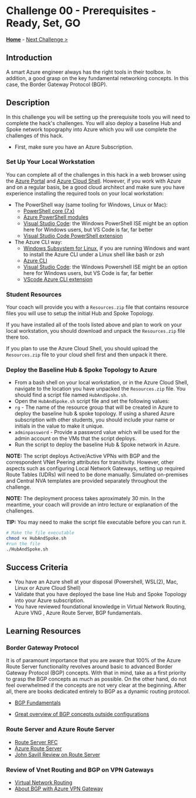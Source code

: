 # Challenge 00 - Prerequisites - Ready, Set, GO

**[Home](../README.md)** - [Next Challenge >](./Challenge-01.md)

## Introduction

A smart Azure engineer always has the right tools in their toolbox. In addition, a good grasp on the key fundamental networking concepts. In this case, the Border Gateway Protocol (BGP).

## Description

In this challenge you will be setting up the prerequisite tools you will need to complete the hack's challenges. You will also deploy a baseline Hub and Spoke network topography into Azure which you will use complete the challenges of this hack.

- First, make sure you have an Azure Subscription. 

### Set Up Your Local Workstation

You can complete all of the challenges in this hack in a web browser using the [Azure Portal](https://portal.azure.com) and [Azure Cloud Shell](https://shell.azure.com). However, if you work with Azure and on a regular basis, be a good cloud architect and make sure you have experience installing the required tools on your local workstation:
 
- The PowerShell way (same tooling for Windows, Linux or Mac):
  - [PowerShell core (7.x)](https://docs.microsoft.com/en-us/powershell/scripting/overview)
  - [Azure PowerShell modules](https://docs.microsoft.com/en-us/powershell/azure/new-azureps-module-az)
  - [Visual Studio Code](https://code.visualstudio.com/): the Windows PowerShell ISE might be an option here for Windows users, but VS Code is far, far better
  - [Visual Studio Code PowerShell extension](https://marketplace.visualstudio.com/items?itemName=ms-vscode.PowerShell)
- The Azure CLI way:
  - [Windows Subsystem for Linux](https://docs.microsoft.com/windows/wsl/install-win10), if you are running Windows and want to install the Azure CLI under a Linux shell like bash or zsh
  - [Azure CLI](https://docs.microsoft.com/cli/azure/install-azure-cli)
  - [Visual Studio Code](https://code.visualstudio.com/): the Windows Powershell ISE might be an option here for Windows users, but VS Code is far, far better
  - [VScode Azure CLI extension](https://marketplace.visualstudio.com/items?itemName=ms-vscode.azurecli)

### Student Resources

Your coach will provide you with a `Resources.zip` file that contains resource files you will use to setup the initial Hub and Spoke Topology. 

If you have installed all of the tools listed above and plan to work on your local workstation, you should download and unpack the `Resources.zip` file there too.

If you plan to use the Azure Cloud Shell, you should upload the `Resources.zip` file to your cloud shell first and then unpack it there.

### Deploy the Baseline Hub & Spoke Topology to Azure

- From a bash shell on your local workstation, or in the Azure Cloud Shell, navigate to the location you have unpacked the `Resources.zip` file. You should find a script file named `HubAndSpoke.sh`. 
- Open the `HubAndSpoke.sh` script file and set the following values:
 - `rg` - The name of the resource group that will be created in Azure to deploy the baseline hub & spoke topology. If using a shared Azure subscription with other students, you should include your name or initials in the value to make it unique.
 - `adminpassword` - Provide a password value which will be used for the admin account on the VMs that the script deploys.
- Run the script to deploy the baseline Hub & Spoke network in Azure.

 **NOTE:** The script deploys Active/Active VPNs with BGP and the correspondent VNet Peering attributes for transitivity. However, other aspects such as configuring Local Network Gateways, setting up required Route Tables (UDRs) will need to be done manually. Simulated on-premises and Central NVA templates are provided separately throughout the challenge.

 **NOTE:** The deployment process takes aproximately 30 min. In the meantime, your coach will provide an intro lecture or explanation of the challenges.

 **TIP:** You may need to make the script file executable before you can run it.

 ```bash
 # Make the file executable
 chmod +x HubAndSpoke.sh
 #run the file
 ./HubAndSpoke.sh
 ```

## Success Criteria

- You have an Azure shell at your disposal (Powershell, WSL(2), Mac, Linux or Azure Cloud Shell)
- Validate that you have deployed the base line Hub and Spoke Topology into your Azure subscription.
- You have reviewed foundational knowledge in Virtual Network Routing, Azure VNG , Azure Route Server, BGP fundamentals.

## Learning Resources

### Border Gateway Protocol

It is of paramount importance that you are aware that 100% of the Azure Route Server functionality revolves around basic to advanced Border Gateway Protocol (BGP) concepts. With that in mind, take as a first priority to grasp the BGP concepts as much as possible. On the other hand, do not feel overwhelmed if the concepts are not very clear at the beginning. After all, there are books dedicated entirely to BGP as a dynamic routing protocol.

- [BGP Fundamentals](https://www.linkedin.com/learning/cisco-ccnp-encor-350-401-cert-prep-1-architecture-virtualization-and-infrastructure/fundamental-bgp-concepts?autoplay=true&u=3322)

- [Great overview of BGP concepts outside configurations](https://www.youtube.com/watch?v=ydE-HprufbA)

 
### Route Server and Azure Route Server

- [Route Server RFC](https://datatracker.ietf.org/doc/html/rfc7947)
- [Azure Route Server](https://docs.microsoft.com/azure/route-server/overview)
- [John Savill Review on Route Server](https://www.youtube.com/watch?v=c1f4rmkrF6M&t=1668s)

### Review of Vnet Routing and BGP on VPN Gateways

- [Virtual Network Routing](https://docs.microsoft.com/azure/virtual-network/virtual-networks-udr-overview)
- [About BGP with Azure VPN Gateway](https://docs.microsoft.com/en-us/azure/vpn-gateway/vpn-gateway-bgp-overview)
